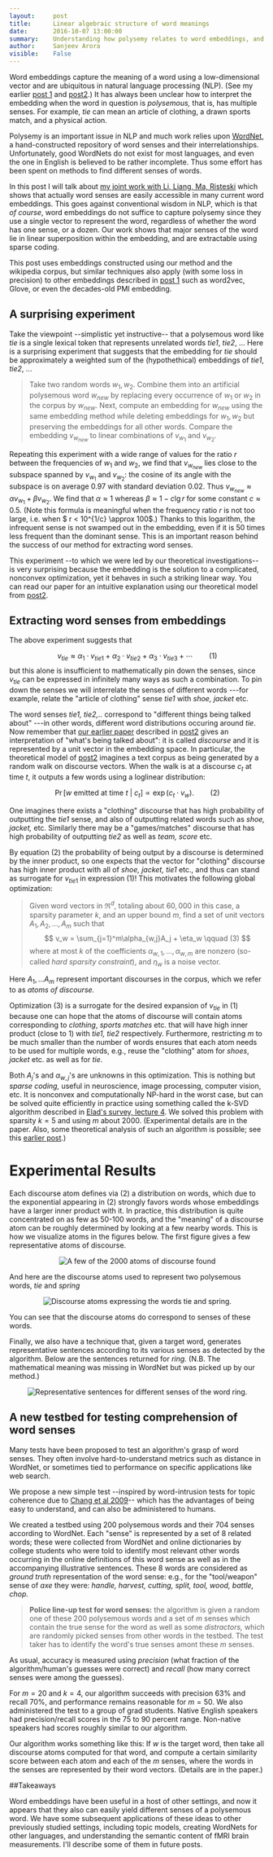 ```yaml
---
layout:     post
title:      Linear algebraic structure of word meanings
date:       2016-10-07 13:00:00
summary:    Understanding how polysemy relates to word embeddings, and use this to extract senses of a word.
author:     Sanjeev Arora
visible:    False
---
```


Word embeddings capture the meaning of a word using a low-dimensional vector and are ubiquitous in natural language processing (NLP). (See my  earlier [post 1](http://www.offconvex.org/2015/12/12/word-embeddings-1/)
and [post2](http://www.offconvex.org/2016/02/14/word-embeddings-2/).) It has always been unclear how to interpret the embedding when the word in question is *polysemous,* that is, has multiple senses. For example, *tie* can mean an article of clothing, a drawn sports match, and a physical action. 

Polysemy is an important issue in NLP  and much work relies upon [WordNet](https://wordnet.princeton.edu/), a hand-constructed repository of word senses and their interrelationships. Unfortunately, good WordNets do not exist for most languages, and even the one in English  is believed to be rather incomplete. Thus some effort has been spent on methods to find different senses of words. 

In this post I will talk about [my joint work with Li, Liang, Ma, Risteski](https://arxiv.org/abs/1601.03764) which shows that actually word senses are easily accessible in many current word embeddings. This goes against conventional wisdom in NLP, which is that *of course*, word embeddings do not suffice to capture polysemy since they use a single vector to represent the word, regardless of whether the word has one sense, or a dozen.  Our work shows that major senses of the word lie in linear superposition within the embedding, and are extractable using sparse coding. 

This post uses embeddings constructed using our method and the wikipedia corpus, but similar techniques also apply (with some loss in precision) to  other embeddings described in [post 1](http://www.offconvex.org/2015/12/12/word-embeddings-1/) such as word2vec, Glove, or even the decades-old PMI embedding.

## A surprising experiment


 Take the viewpoint --simplistic yet instructive-- that a polysemous word like *tie* is a single lexical token that represents unrelated words *tie1*, *tie2*, ...
Here is a surprising experiment that suggests that the embedding for *tie* should be approximately a weighted sum of the (hypothethical) embeddings of *tie1*, *tie2*, ...

>Take two random  words $w_1, w_2$. Combine them into an artificial polysemous word $w_{new}$ by replacing every occurrence of $w_1$ or $w_2$ in the corpus by $w_{new}.$ Next, compute an embedding for $w_{new}$ using the same embedding method while deleting embeddings for $w_1, w_2$ but preserving the embeddings for all other words. Compare the embedding $v_{w_{new}}$ to linear combinations of $v_{w_1}$ and
$v_{w_2}$.

Repeating this experiment with a wide range of values for the ratio $r$ between the frequencies of $w_1$ and $w_2$, we find that $v_{w_{new}}$ lies close to the subspace spanned by $v_{w_1}$ and $v_{w_2}$: the cosine of its angle with the subspace  is on average $0.97$ with standard deviation $0.02$. Thus  $v_{w_{new}} \approx \alpha v_{w_1} + \beta v_{w_2}$. 
We find that $\alpha \approx 1$ whereas  $\beta \approx 1- c\lg r$
 for some constant $c\approx 0.5$. (Note this formula is meaningful when the frequency ratio $r$ is not too large, i.e. when $ r < 10^{1/c} \approx 100$.) Thanks to this logarithm, the infrequent sense is not swamped out in the embedding, even if it is 50 times less frequent than the dominant sense. This is an important reason behind the success of our method for extracting word senses.

This experiment --to which we were led by our theoretical investigations-- is very surprising 
because the embedding is the solution to a complicated, nonconvex optimization, yet it behaves in such a striking linear way. You can read our paper for an intuitive explanation using our theoretical model from [post2](http://www.offconvex.org/2016/02/14/word-embeddings-2/).



## Extracting word senses from embeddings

The above experiment suggests that 

$$
v_{tie} \approx \alpha_1 \cdot v_{ tie1} + \alpha_2 \cdot v_{tie2} + \alpha_3 \cdot v_{tie3} +\cdots \qquad (1)
$$
 but this alone is insufficient to mathematically pin down the senses, since $v_{tie}$ can be expressed in infinitely many ways as such a combination. To pin down the senses we will interrelate the senses of different words ---for example, relate the "article of clothing" sense *tie1* with  *shoe, jacket* etc. 

The word senses *tie1, tie2,..* correspond to "different things being talked about" ---in other words, different word distributions occuring around  *tie*.
 Now remember that [our earlier paper](http://128.84.21.199/abs/1502.03520v6) described in 
 [post2](http://www.offconvex.org/2016/02/14/word-embeddings-2/) gives an interpretation of "what's being talked about": it is called *discourse* and 
 it is represented by a unit vector in the embedding space. In particular, the theoretical model 
 of [post2](http://www.offconvex.org/2016/02/14/word-embeddings-2/) imagines a text corpus as being generated by a random walk on 
 discourse vectors. When the walk is at a discourse $c_t$ at time $t$, it outputs a few words using a loglinear distribution:
  
  $$
  \Pr[w~\mbox{emitted at time $t$}~|~c_t] \propto \exp(c_t\cdot v_w). \qquad (2)
  $$
  
  One imagines  there exists a "clothing" discourse that has high probability of outputting the *tie1* sense, and also of outputting related words such as *shoe, jacket,* etc.
Similarly there may be a  "games/matches" discourse that has high probability of outputting  *tie2* as well as *team, score* etc.


By equation (2) the probability of being output by a discourse is determined by the 
inner product, so one expects that the vector  for  "clothing" discourse  has high inner product with all of *shoe, jacket, tie1* etc., and thus can stand as surrogate for $v_{tie1}$ in expression (1)!  This motivates the following  global optimization:

>  Given word vectors in $\Re^d$, totaling  about $60,000$ in this case, a sparsity parameter $k$,
and an upper bound $m$, find a set of unit vectors   $A_1, A_2, \ldots, A_m$  such that
$$
v_w = \sum_{j=1}^m\alpha_{w,j}A_j + \eta_w \qquad (3)
$$
where at most $k$ of the coefficients $\alpha_{w,1},\dots,\alpha_{w,m}$ are nonzero (so-called  *hard sparsity constraint*), and $\eta_w$ is a  noise vector.

Here  $A_1, \ldots A_m$ represent important discourses in the corpus, which 
we refer to as  *atoms of discourse.*

Optimization (3) is a surrogate for the desired expansion of $v_{tie}$ in (1)  because one can hope that the atoms of discourse  will contain atoms corresponding to  *clothing*, *sports matches* etc. that will have high inner product (close to $1$) with *tie1,*  *tie2* respectively. Furthermore, restricting $m$ to be much smaller than the number of words ensures that each atom  needs to be used for multiple words, e.g., reuse the "clothing" atom 
for *shoes*, *jacket* etc. as well as for *tie*.

Both $A_j$'s and $\alpha_{w,j}$'s are unknowns in this optimization. This is nothing but *sparse coding,*  useful in neuroscience, image processing, computer vision,  etc. It is nonconvex and computationally NP-hard in the worst case, but can be solved quite efficiently in practice  using something called the k-SVD algorithm described in [Elad's survey, lecture 4](http://www.cs.technion.ac.il/~elad/publications/others/PCMI2010-Elad.pdf).  We solved this problem with sparsity
$k=5$ and  using $m$ about $2000$. (Experimental details are in the paper. Also, some theoretical
analysis of such an algorithm is possible; see this [earlier post](http://www.offconvex.org/2016/05/08/almostconvexitySATM/).) 



# Experimental Results

Each discourse atom defines via (2) a distribution on words, which due to the exponential appearing in (2) strongly favors words whose embeddings have a larger inner product with it. In practice, this distribution is quite concentrated on as few as  50-100 words, and the "meaning" of a discourse atom can be roughly determined by looking at a few nearby words. This is how we visualize atoms in the figures below. The first figure gives a few representative atoms of discourse.

<p style="text-align:center;">
<img src="http://www.cs.princeton.edu/~arora/pubs/discourseatoms.jpg" alt="A few of the 2000 atoms of discourse found"/>
</p>

And here are the discourse atoms used to represent two polysemous words, *tie* and *spring*

<p style="text-align:center;">
<img src="http://www.cs.princeton.edu/~arora/pubs/atomspolysemy.jpg" alt="Discourse atoms expressing the words tie and spring."/>
</p>

You can see that the discourse atoms do correspond to senses of these words. 

Finally, we also have a technique that, given a target word, generates representative sentences according to its various senses as detected by the algorithm. Below are the sentences returned for
*ring.* (N.B. The mathematical meaning was missing in WordNet but was picked up by our method.)
<p style="text-align:center;">
<img src="http://www.cs.princeton.edu/~arora/pubs/repsentences.jpg" alt="Representative sentences for different senses of the word ring."/>
</p>

## A new testbed for testing comprehension of word senses

Many tests have been proposed to test an algorithm's grasp of word senses. They often involve
hard-to-understand metrics such as  distance in WordNet, or sometimes  tied to performance on specific applications like web search.

We propose a new simple test --inspired by word-intrusion tests for topic coherence
due to [Chang et al 2009](https://www.umiacs.umd.edu/~jbg/docs/nips2009-rtl.pdf)-- which has the advantages of being easy to understand, and can also be administered to humans.  

We created a testbed using 200 polysemous words and their 704 senses according to WordNet. Each "sense"  is represented by a set of 8 related words; these were collected from WordNet and online dictionaries by college students who were told  to identify  most relevant other words occurring in the online definitions of this word sense as well as in the accompanying illustrative sentences.  These 8 words  are considered as *ground truth* representation of the word sense: e.g., for the  "tool/weapon" sense of  *axe* they were:  *handle, harvest, cutting,  split, tool, wood, battle, chop.*

> **Police line-up test for word senses:** the algorithm is given a random one of these 200 polysemous words and a set of $m$ senses which contain the true sense for the word as well as some *distractors,* which are randomly picked senses from other words in the testbed. The test taker has to identify the word's true senses amont these $m$ senses.

As usual, accuracy is measured using *precision* (what fraction of the algorithm/human's guesses 
were correct) and *recall* (how many correct senses were among the guesses).

For $m=20$ and $k=4$, our algorithm succeeds with precision  $63\%$ and recall $70\%$, and performance remains reasonable for $m=50$. We also administered the test to a group of grad students.
Native English speakers had precision/recall scores in the $75$ to $90$ percent range. 
Non-native speakers had scores roughly similar to our algorithm.

Our algorithm works something like this: If $w$ is the target word, then take all discourse atoms 
computed for that word, and compute a certain similarity score between each atom and each of the $m$ senses, where the words in the senses are represented by their word vectors. (Details are in the paper.)

##Takeaways

Word embeddings have been useful in a host of other settings, and now it appears that 
they also can easily yield different senses of a polysemous word. We have some subsequent applications of these ideas to other previously studied settings, including topic models, creating 
WordNets for other languages,  and understanding the semantic content of fMRI brain measurements. I'll describe some of them in future posts.
